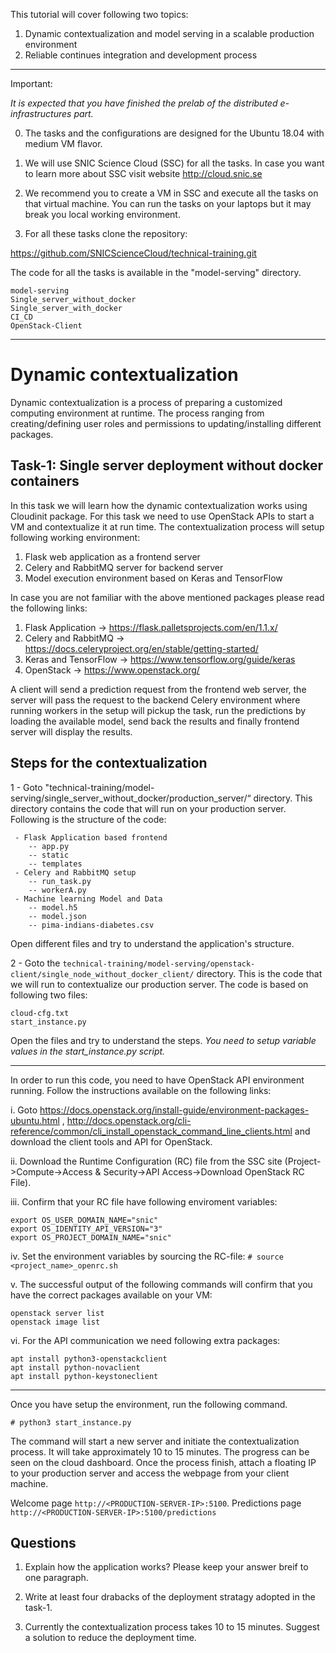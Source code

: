 This tutorial will cover following two topics:

1. Dynamic contextualization and model serving in a scalable production environment 
3. Reliable continues integration and development process

--------------------

Important:

_It is expected that you have finished the prelab of the distributed e-infrastructures part._

0. The tasks and the configurations are designed for the Ubuntu 18.04 with medium VM flavor.  

1. We will use SNIC Science Cloud (SSC) for all the tasks. In case you want to learn more about SSC visit website  http://cloud.snic.se

2. We recommend you to create a VM in SSC and execute all the tasks on that virtual machine. You can run the tasks on your laptops but it may break you local working environment.

3. For all these tasks clone the repository:

https://github.com/SNICScienceCloud/technical-training.git

The code for all the tasks is available in the "model-serving" directory. 

```
model-serving
Single_server_without_docker
Single_server_with_docker
CI_CD
OpenStack-Client
```
------------------------

# Dynamic contextualization

Dynamic contextualization is a process of preparing a customized computing environment at runtime. The process ranging from creating/defining user roles and permissions to updating/installing different packages. 

## Task-1: Single server deployment without docker containers

In this task we will learn how the dynamic contextualization works using Cloudinit package. For this task we need to use OpenStack APIs to start a VM and contextualize it at run time. The contextualization process will setup following working environment: 


1. Flask web application as a frontend server 
2. Celery and RabbitMQ server for backend server
3. Model execution environment based on Keras and TensorFlow

In case you are not familiar with the above mentioned packages please read the following links: 

1. Flask Application -> https://flask.palletsprojects.com/en/1.1.x/
2. Celery and RabbitMQ -> https://docs.celeryproject.org/en/stable/getting-started/
3. Keras and TensorFlow -> https://www.tensorflow.org/guide/keras
4. OpenStack -> https://www.openstack.org/

A client will send a prediction request from the frontend web server, the server will pass the request to the backend Celery environment where running workers in the setup will pickup the task, run the predictions by loading the available model, send back the results and finally frontend server will display the results.

## Steps for the contextualization

1 - Goto "technical-training/model-serving/single_server_without_docker/production_server/“  directory. This directory contains the code that will run on your production server. Following is the structure of the code: 

``` 
 - Flask Application based frontend 
    -- app.py
    -- static
    -- templates
 - Celery and RabbitMQ setup
    -- run_task.py
    -- workerA.py
 - Machine learning Model and Data 
    -- model.h5
    -- model.json
    -- pima-indians-diabetes.csv
```

Open different files and try to understand the application's structure. 

2 - Goto the `technical-training/model-serving/openstack-client/single_node_without_docker_client/` directory. This is the code that we will run to contextualize our production server. The code is based on following two files:

```
cloud-cfg.txt
start_instance.py
```

Open the files and try to understand the steps. _You need to setup variable values in the start_instance.py script._ 

-------------
In order to run this code, you need to have OpenStack API environment running. Follow the instructions available on the following links: 

i. Goto https://docs.openstack.org/install-guide/environment-packages-ubuntu.html , http://docs.openstack.org/cli-reference/common/cli_install_openstack_command_line_clients.html and download the client tools and API for OpenStack.

ii. Download the Runtime Configuration (RC) file from the SSC site (Project->Compute->Access & Security->API Access->Download OpenStack RC File).

iii. Confirm that your RC file have following enviroment variables:

```
export OS_USER_DOMAIN_NAME="snic"
export OS_IDENTITY_API_VERSION="3"
export OS_PROJECT_DOMAIN_NAME="snic"
```
iv. Set the environment variables by sourcing the RC-file:
`# source <project_name>_openrc.sh`

v. The successful output of the following commands will confirm that you have the correct packages available on your VM:

```
openstack server list
openstack image list
```

vi. For the API communication we need following extra packages:

```
apt install python3-openstackclient
apt install python-novaclient
apt install python-keystoneclient
```

------------------

Once you have setup the environment, run the following command. 

` # python3 start_instance.py `

The command will start a new server and initiate the contextualization process. It will take approximately 10 to 15 minutes. The progress can be seen on the cloud dashboard. Once the process finish, attach a floating IP to your production server and access the webpage from your client machine. 

Welcome page `http://<PRODUCTION-SERVER-IP>:5100`. Predictions page `http://<PRODUCTION-SERVER-IP>:5100/predictions`

## Questions

1. Explain how the application works? Please keep your answer breif to one paragraph. 

2. Write at least four drabacks of the deployment stratagy adopted in the task-1. 

3. Currently the contextualization process takes 10 to 15 minutes. Suggest a solution to reduce the deployment time.   

